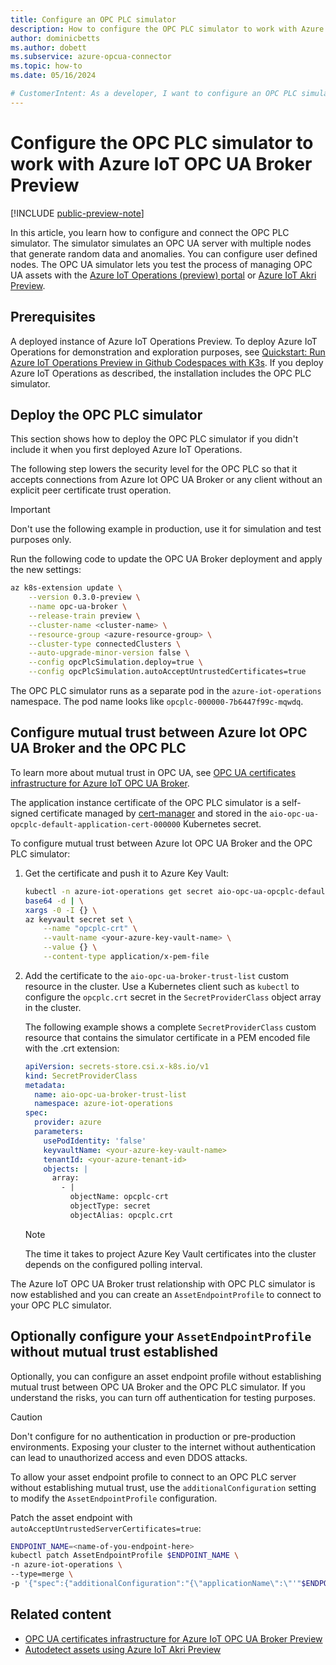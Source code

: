 ```yaml
---
title: Configure an OPC PLC simulator
description: How to configure the OPC PLC simulator to work with Azure IoT OPC UA Broker. The simulator generates sample data for testing and development purposes.
author: dominicbetts
ms.author: dobett
ms.subservice: azure-opcua-connector
ms.topic: how-to
ms.date: 05/16/2024

# CustomerIntent: As a developer, I want to configure an OPC PLC simulator in my industrial edge environment to test the process of managing OPC UA assets connected to the simulator.
---
```


# Configure the OPC PLC simulator to work with Azure IoT OPC UA Broker Preview

[!INCLUDE [public-preview-note](../includes/public-preview-note.md)]

In this article, you learn how to configure and connect the OPC PLC simulator. The simulator simulates an OPC UA server with multiple nodes that generate random data and anomalies. You can configure user defined nodes. The OPC UA simulator lets you test the process of managing OPC UA assets with the [Azure IoT Operations (preview) portal](howto-manage-assets-remotely.md) or [Azure IoT Akri Preview](overview-akri.md).

## Prerequisites

A deployed instance of Azure IoT Operations Preview. To deploy Azure IoT Operations for demonstration and exploration purposes, see [Quickstart: Run Azure IoT Operations Preview in Github Codespaces with K3s](../get-started-end-to-end-sample/quickstart-deploy.md). If you deploy Azure IoT Operations as described, the installation includes the OPC PLC simulator.

## Deploy the OPC PLC simulator

This section shows how to deploy the OPC PLC simulator if you didn't include it when you first deployed Azure IoT Operations.

The following step lowers the security level for the OPC PLC so that it accepts connections from Azure Iot OPC UA Broker or any client without an explicit peer certificate trust operation.

> [!IMPORTANT]
> Don't use the following example in production, use it for simulation and test purposes only.

Run the following code to update the OPC UA Broker deployment and apply the new settings:

```bash
az k8s-extension update \
    --version 0.3.0-preview \
    --name opc-ua-broker \
    --release-train preview \
    --cluster-name <cluster-name> \
    --resource-group <azure-resource-group> \
    --cluster-type connectedClusters \
    --auto-upgrade-minor-version false \
    --config opcPlcSimulation.deploy=true \
    --config opcPlcSimulation.autoAcceptUntrustedCertificates=true
```

The OPC PLC simulator runs as a separate pod in the `azure-iot-operations` namespace. The pod name looks like `opcplc-000000-7b6447f99c-mqwdq`.

## Configure mutual trust between Azure Iot OPC UA Broker and the OPC PLC

To learn more about mutual trust in OPC UA, see [OPC UA certificates infrastructure for Azure IoT OPC UA Broker](overview-opcua-broker-certificates-management.md).

The application instance certificate of the OPC PLC simulator is a self-signed certificate managed by [cert-manager](https://cert-manager.io/) and stored in the `aio-opc-ua-opcplc-default-application-cert-000000` Kubernetes secret.

To configure mutual trust between Azure Iot OPC UA Broker and the OPC PLC simulator:

1. Get the certificate and push it to Azure Key Vault:

    ```bash
    kubectl -n azure-iot-operations get secret aio-opc-ua-opcplc-default-application-cert-000000 -o jsonpath='{.data.tls\.crt}' | \
    base64 -d | \
    xargs -0 -I {} \
    az keyvault secret set \
        --name "opcplc-crt" \
        --vault-name <your-azure-key-vault-name> \
        --value {} \
        --content-type application/x-pem-file
    ```

1. Add the certificate to the `aio-opc-ua-broker-trust-list` custom resource in the cluster. Use a Kubernetes client such as `kubectl` to configure the `opcplc.crt` secret in the `SecretProviderClass` object array in the cluster.

    The following example shows a complete `SecretProviderClass` custom resource that contains the simulator certificate in a PEM encoded file with the .crt extension:

    ```yml
    apiVersion: secrets-store.csi.x-k8s.io/v1
    kind: SecretProviderClass
    metadata:
      name: aio-opc-ua-broker-trust-list
      namespace: azure-iot-operations
    spec:
      provider: azure
      parameters:
        usePodIdentity: 'false'
        keyvaultName: <your-azure-key-vault-name>
        tenantId: <your-azure-tenant-id>
        objects: |
          array:
            - |
              objectName: opcplc-crt
              objectType: secret
              objectAlias: opcplc.crt
    ```

    > [!NOTE]
    > The time it takes to project Azure Key Vault certificates into the cluster depends on the configured polling interval.

The Azure IoT OPC UA Broker trust relationship with OPC PLC simulator is now established and you can create an `AssetEndpointProfile` to connect to your OPC PLC simulator.

## Optionally configure your `AssetEndpointProfile` without mutual trust established

Optionally, you can configure an asset endpoint profile without establishing mutual trust between OPC UA Broker and the OPC PLC simulator. If you understand the risks, you can turn off authentication for testing purposes.

> [!CAUTION]
> Don't configure for no authentication in production or pre-production environments. Exposing your cluster to the internet without authentication can lead to unauthorized access and even DDOS attacks.

To allow your asset endpoint profile to connect to an OPC PLC server without establishing mutual trust, use the `additionalConfiguration` setting to modify the `AssetEndpointProfile` configuration.

Patch the asset endpoint with `autoAcceptUntrustedServerCertificates=true`:

```bash
ENDPOINT_NAME=<name-of-you-endpoint-here>
kubectl patch AssetEndpointProfile $ENDPOINT_NAME \
-n azure-iot-operations \
--type=merge \
-p '{"spec":{"additionalConfiguration":"{\"applicationName\":\"'"$ENDPOINT_NAME"'\",\"security\":{\"autoAcceptUntrustedServerCertificates\":true}}"}}'
```

## Related content

- [OPC UA certificates infrastructure for Azure IoT OPC UA Broker Preview](overview-opcua-broker-certificates-management.md)
- [Autodetect assets using Azure IoT Akri Preview](howto-autodetect-opcua-assets-using-akri.md)
